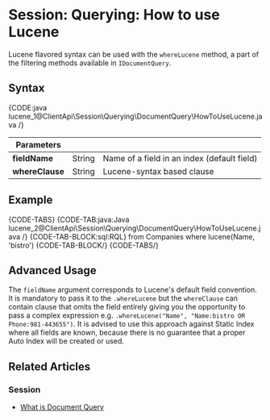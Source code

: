 # Session: Querying: How to use Lucene

Lucene flavored syntax can be used with the `whereLucene` method, a part of the filtering methods available in `IDocumentQuery`.

## Syntax

{CODE:java lucene_1@ClientApi\Session\Querying\DocumentQuery\HowToUseLucene.java /}

| Parameters | | |
| ------------- | ------------- | ----- |
| **fieldName** | String | Name of a field in an index (default field) |
| **whereClause** | String | Lucene-syntax based clause |

## Example

{CODE-TABS}
{CODE-TAB:java:Java lucene_2@ClientApi\Session\Querying\DocumentQuery\HowToUseLucene.java /}
{CODE-TAB-BLOCK:sql:RQL}
from Companies 
where lucene(Name, 'bistro')
{CODE-TAB-BLOCK/}
{CODE-TABS/}

## Advanced Usage

The `fieldName` argument corresponds to Lucene's default field convention. It is mandatory to pass it to the `.whereLucene` but the `whereClause` can contain clause that omits the field entirely giving you the opportunity to pass a complex expression e.g. `.whereLucene("Name", "Name:bistro OR Phone:981-443655")`. It is advised to use this approach against Static Index where all fields are known, because there is no guarantee that a proper Auto Index will be created or used.


## Related Articles

### Session

- [What is Document Query](../../../../client-api/session/querying/document-query/what-is-document-query)
